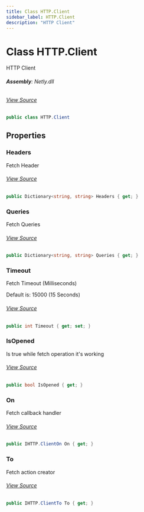```yaml
---
title: Class HTTP.Client
sidebar_label: HTTP.Client
description: "HTTP Client"
---
```

# Class HTTP.Client
HTTP Client

###### **Assembly**: Netly.dll
###### [View Source](https://github.com/alec1o/Netly/blob/dev/src/http/partials/Client/HTTP.Client.cs#L8)
```csharp title="Declaration"
public class HTTP.Client
```
## Properties
### Headers
Fetch Header
###### [View Source](https://github.com/alec1o/Netly/blob/dev/src/http/partials/Client/HTTP.Client.cs#L34)
```csharp title="Declaration"
public Dictionary<string, string> Headers { get; }
```
### Queries
Fetch Queries
###### [View Source](https://github.com/alec1o/Netly/blob/dev/src/http/partials/Client/HTTP.Client.cs#L39)
```csharp title="Declaration"
public Dictionary<string, string> Queries { get; }
```
### Timeout
Fetch Timeout (Milliseconds)


Default is: 15000 (15 Seconds)
###### [View Source](https://github.com/alec1o/Netly/blob/dev/src/http/partials/Client/HTTP.Client.cs#L45)
```csharp title="Declaration"
public int Timeout { get; set; }
```
### IsOpened
Is true while fetch operation it's working
###### [View Source](https://github.com/alec1o/Netly/blob/dev/src/http/partials/Client/HTTP.Client.cs#L54)
```csharp title="Declaration"
public bool IsOpened { get; }
```
### On
Fetch callback handler
###### [View Source](https://github.com/alec1o/Netly/blob/dev/src/http/partials/Client/HTTP.Client.cs#L59)
```csharp title="Declaration"
public IHTTP.ClientOn On { get; }
```
### To
Fetch action creator
###### [View Source](https://github.com/alec1o/Netly/blob/dev/src/http/partials/Client/HTTP.Client.cs#L64)
```csharp title="Declaration"
public IHTTP.ClientTo To { get; }
```
